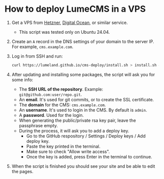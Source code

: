# How to deploy LumeCMS in a VPS

1. Get a VPS from [Hetzner](https://www.hetzner.com/),
   [Digital Ocean](https://www.digitalocean.com/), or similar service.
   - This script was tested only on Ubuntu 24.04.
2. Create an `A` record in the DNS settings of your domain to the server IP. For
   example, `cms.example.com`.
3. Log in from SSH and run:
   ```sh
   curl https://lumeland.github.io/cms-deploy/install.sh > install.sh && sh install.sh
   ```
4. After updating and installing some packages, the script will ask you for some
   info:
   - The **SSH URL of the repository**. Example: `git@github.com:user/repo.git`.
   - An **email**. It's used for git commits, or to create the SSL certificate.
   - The **domain** for the CMS: `cms.example.com`.
   - An **username**. It's used to login in the CMS. By default is `admin`.
   - A **password**. Used for the login.
   - When generating the public/private rsa key pair, leave the passphrase
     empty.
   - During the process, it will ask you to add a deploy key.
     - Go to the GitHub respository / Settings / Deploy keys / Add deploy key.
     - Paste the key printed in the terminal.
     - Make sure to check "Allow write access".
     - Once the key is added, press Enter in the terminal to continue.

5. When the script is finished you should see your site and be able to edit the
   pages.
